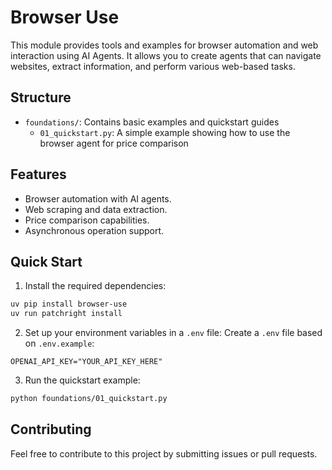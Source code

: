# Browser Use

This module provides tools and examples for browser automation and web interaction using AI Agents. It allows you to create agents that can navigate websites, extract information, and perform various web-based tasks.

## Structure

- `foundations/`: Contains basic examples and quickstart guides
  - `01_quickstart.py`: A simple example showing how to use the browser agent for price comparison

## Features

- Browser automation with AI agents.
- Web scraping and data extraction.
- Price comparison capabilities.
- Asynchronous operation support.

## Quick Start

1. Install the required dependencies:
```bash
uv pip install browser-use
uv run patchright install
```

2. Set up your environment variables in a `.env` file:
Create a `.env` file based on `.env.example`:
```
OPENAI_API_KEY="YOUR_API_KEY_HERE"
```

3. Run the quickstart example:
```bash
python foundations/01_quickstart.py
```

## Contributing

Feel free to contribute to this project by submitting issues or pull requests.
